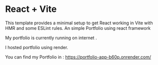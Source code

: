 # React + Vite

This template provides a minimal setup to get React working in Vite with HMR and some ESLint rules.
An simple Portfolio using react framework

My portfolio is currently running on internet .

I hosted portfolio using render.

You can find my Portfolio in : https://portfolio-app-b60p.onrender.com/

